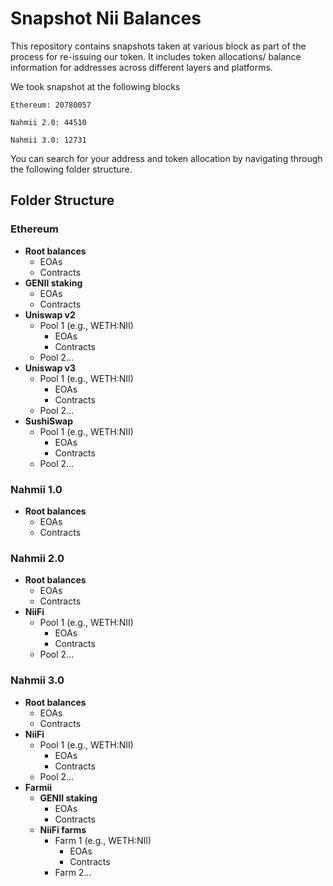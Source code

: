 # Snapshot Nii Balances


This repository contains snapshots taken at various block as part of the process for re-issuing our token. It includes token allocations/ balance information for addresses across different layers and platforms. 

We took snapshot at the following blocks

```
Ethereum: 20780057

Nahmii 2.0: 44510

Nahmii 3.0: 12731
```

You can search for your address and token allocation by navigating through the following folder structure.

## Folder Structure

### **Ethereum**
- **Root balances**
  - EOAs
  - Contracts
- **GENII staking**
  - EOAs
  - Contracts
- **Uniswap v2**
  - Pool 1 (e.g., WETH:NII)
    - EOAs
    - Contracts
  - Pool 2…
- **Uniswap v3**
  - Pool 1 (e.g., WETH:NII)
    - EOAs
    - Contracts
  - Pool 2…
- **SushiSwap**
  - Pool 1 (e.g., WETH:NII)
    - EOAs
    - Contracts
  - Pool 2…

### **Nahmii 1.0**
- **Root balances**
  - EOAs
  - Contracts

### **Nahmii 2.0**
- **Root balances**
  - EOAs
  - Contracts
- **NiiFi**
  - Pool 1 (e.g., WETH:NII)
    - EOAs
    - Contracts
  - Pool 2…

### **Nahmii 3.0**
- **Root balances**
  - EOAs
  - Contracts
- **NiiFi**
  - Pool 1 (e.g., WETH:NII)
    - EOAs
    - Contracts
  - Pool 2…
- **Farmii**
  - **GENII staking**
    - EOAs
    - Contracts
  - **NiiFi farms**
    - Farm 1 (e.g., WETH:NII)
      - EOAs
      - Contracts
    - Farm 2…


